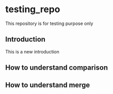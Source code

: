# testing_repo
This repository is for testing purpose only

## Introduction
This is a new introduction

## How to understand comparison

## How to understand merge
